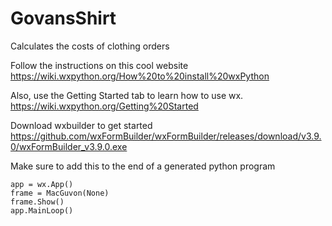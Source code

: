 # GovansShirt
Calculates the costs of clothing orders

Follow the instructions on this cool website
https://wiki.wxpython.org/How%20to%20install%20wxPython

Also, use the Getting Started tab to learn how to use wx.
https://wiki.wxpython.org/Getting%20Started

Download wxbuilder to get started
https://github.com/wxFormBuilder/wxFormBuilder/releases/download/v3.9.0/wxFormBuilder_v3.9.0.exe

Make sure to add this to the end of a generated python program
```
app = wx.App()
frame = MacGuvon(None)
frame.Show()
app.MainLoop()
```
